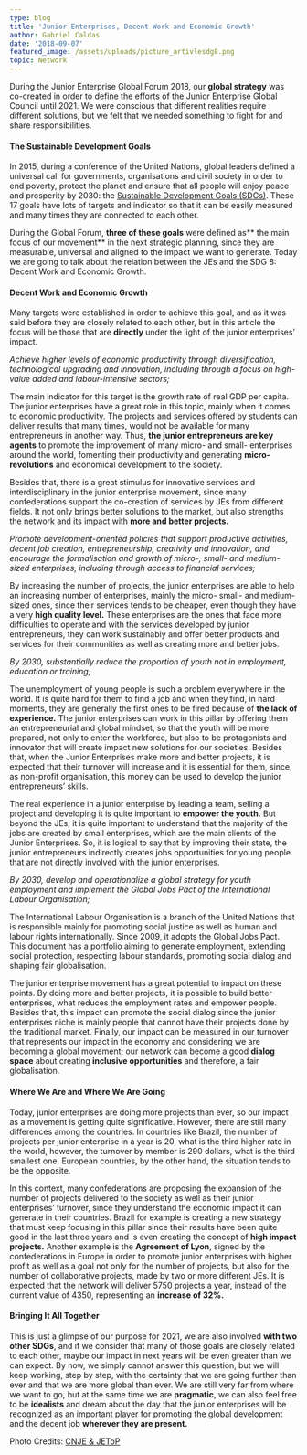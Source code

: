 ```yaml
---
type: blog
title: 'Junior Enterprises, Decent Work and Economic Growth'
author: Gabriel Caldas
date: '2018-09-07'
featured_image: /assets/uploads/picture_artivlesdg8.png
topic: Network
---
```

During the Junior Enterprise Global Forum 2018, our **global strategy** was co-created in order to define the efforts of the Junior Enterprise Global Council until 2021. We were conscious that different realities require different solutions, but we felt that we needed something to fight for and share responsibilities.

#### The Sustainable Development Goals

In 2015, during a conference of the United Nations, global leaders defined a universal call for governments, organisations and civil society in order to end poverty, protect the planet and ensure that all people will enjoy peace and prosperity by 2030: the [Sustainable Development Goals (SDGs)](https://sustainabledevelopment.un.org/). These 17 goals have lots of targets and indicator so that it can be easily measured and many times they are connected to each other.

During the Global Forum, **three of these goals** were defined as** the main focus of our movement** in the next strategic planning, since they are measurable, universal and aligned to the impact we want to generate. Today we are going to talk about the relation between the JEs and the SDG 8: Decent Work and Economic Growth.

#### Decent Work and Economic Growth

Many targets were established in order to achieve this goal, and as it was said before they are closely related to each other, but in this article the focus will be those that are **directly** under the light of the junior enterprises’ impact.

_Achieve higher levels of economic productivity through diversification, technological upgrading and innovation, including through a focus on high-value added and labour-intensive sectors;_

The main indicator for this target is the growth rate of real GDP per capita. The junior enterprises have a great role in this topic, mainly when it comes to economic productivity. The projects and services offered by students can deliver results that many times, would not be available for many entrepreneurs in another way. Thus, **the junior entrepreneurs are key agents** to promote the improvement of many micro- and small- enterprises around the world, fomenting their productivity and generating **micro-revolutions** and economical development to the society.

Besides that, there is a great stimulus for innovative services and interdisciplinary in the junior enterprise movement, since many confederations support the co-creation of services by JEs from different fields. It not only brings better solutions to the market, but also strengths the network and its impact with **more and better projects.**

_Promote development-oriented policies that support productive activities, decent job creation, entrepreneurship, creativity and innovation, and encourage the formalisation and growth of micro-, small- and medium-sized enterprises, including through access to financial services;_

By increasing the number of projects, the junior enterprises are able to help an increasing number of enterprises, mainly the micro- small- and medium-sized ones, since their services tends to be cheaper, even though they have a very **high quality level.** These enterprises are the ones that face more difficulties to operate and with the services developed by junior entrepreneurs, they can work sustainably and offer better products and services for their communities as well as creating more and better jobs.

_By 2030, substantially reduce the proportion of youth not in employment, education or training;_

The unemployment of young people is such a problem everywhere in the world. It is quite hard for them to find a job and when they find, in hard moments, they are generally the first ones to be fired because of **the lack of experience.** The junior enterprises can work in this pillar by offering them an entrepreneurial and global mindset, so that the youth will be more prepared, not only to enter the workforce, but also to be protagonists and innovator that will create impact new solutions for our societies. Besides that, when the Junior Enterprises make more and better projects, it is expected that their turnover will increase and it is essential for them, since, as non-profit organisation, this money can be used to develop the junior entrepreneurs’ skills.

The real experience in a junior enterprise by leading a team, selling a project and developing it is quite important to **empower the youth.** But beyond the JEs, it is quite important to understand that the majority of the jobs are created by small enterprises, which are the main clients of the Junior Enterprises. So, it is logical to say that by improving their state, the junior entrepreneurs indirectly creates jobs opportunities for young people that are not directly involved with the junior enterprises. 

_By 2030, develop and operationalize a global strategy for youth employment and implement the Global Jobs Pact of the International Labour Organisation;_

The International Labour Organisation is a branch of the United Nations that is responsible mainly for promoting social justice as well as human and labour rights internationally. Since 2009, it adopts the Global Jobs Pact. This document has a portfolio aiming to generate employment, extending social protection, respecting labour standards, promoting social dialog and shaping fair globalisation.

The junior enterprise movement has a great potential to impact on these points. By doing more and better projects, it is possible to build better enterprises, what reduces the employment rates and empower people. Besides that, this impact can promote the social dialog since the junior enterprises niche is mainly people that cannot have their projects done by the traditional market. Finally, our impact can be measured in our turnover that represents our impact in the economy and considering we are becoming a global movement; our network can become a good **dialog space** about creating **inclusive opportunities** and therefore, a fair globalisation.

#### Where We Are and Where We Are Going

Today, junior enterprises are doing more projects than ever, so our impact as a movement is getting quite significative. However, there are still many differences among the countries. In countries like Brazil, the number of projects per junior enterprise in a year is 20, what is the third higher rate in the world, however, the turnover by member is 290 dollars, what is the third smallest one. European countries, by the other hand, the situation tends to be the opposite.  

In this context, many confederations are proposing the expansion of the number of projects delivered to the society as well as their junior enterprises’ turnover, since they understand the economic impact it can generate in their countries. Brazil for example is creating a new strategy that must keep focusing in this pillar since their results have been quite good in the last three years and is even creating the concept of **high impact projects.** Another example is the **Agreement of Lyon**, signed by the confederations in Europe in order to promote junior enterprises with higher profit as well as a goal not only for the number of projects, but also for the number of collaborative projects, made by two or more different JEs. It is expected that the network will deliver 5750 projects a year, instead of the current value of 4350, representing an **increase of 32%.**

#### Bringing It All Together

This is just a glimpse of our purpose for 2021, we are also involved **with two other SDGs**, and if we consider that many of those goals are closely related to each other, maybe our impact in next years will be even greater than we can expect. By now, we simply cannot answer this question, but we will keep working, step by step, with the certainty that we are going further than ever and that we are more global than ever. We are still very far from where we want to go, but at the same time we are **pragmatic**, we can also feel free to be **idealists** and dream about the day that the junior enterprises will be recognized as an important player for promoting the global development and the decent job **wherever they are present.**

Photo Credits: [CNJE & JEToP](https://www.facebook.com/junior.entreprises/videos/430880630767867/)
